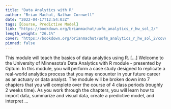 ```yaml
---
title: "Data Analytics with R"
author: "Brian Machut, Nathan Cornwell"
date: "2022-04-17T12:54:03Z"
tags: [Course, Predictive Model]
link: "https://bookdown.org/brianmachut/uofm_analytics_r_hw_sol_2/"
length_weight: "26.1%"
cover: "https://bookdown.org/brianmachut/uofm_analytics_r_hw_sol_2/cover.png"
pinned: false
---
```


This module will teach the basics of data analytics using R. [...] Welcome to the University of Minnesota’s Data Analytics with R module - presented by Optum. In this module, you will perform a case study designed to replicate a real-world analytics process that you may encounter in your future career as an actuary or data analyst.
The module will be broken down into 7 chapters that you will complete over the course of 4 class periods (roughly 2 weeks time).
As you work through the chapters, you will learn how to import data, summarize and visual data, create a predictive model, and interpret ...
